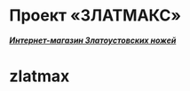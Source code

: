 # Проект «ЗЛАТМАКС»

***[Интернет-магазин Златоустовских ножей](https://MarinaNat.github.io/zlatmax/)***
# zlatmax
